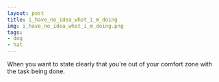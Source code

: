 ```yaml
---
layout: post
title: i_have_no_idea_what_i_m_doing
img: i_have_no_idea_what_i_m_doing.png
tags:
- dog
- hat
---
```

When you want to state clearly that you're out of your comfort zone with the task being done.
